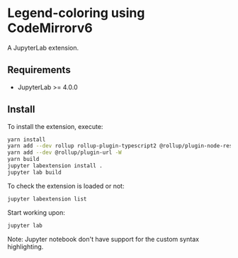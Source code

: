 # Legend-coloring using CodeMirrorv6

A JupyterLab extension.

## Requirements

- JupyterLab >= 4.0.0

## Install

To install the extension, execute:

```bash
yarn install
yarn add --dev rollup rollup-plugin-typescript2 @rollup/plugin-node-resolve @rollup/plugin-commonjs typescript -W
yarn add --dev @rollup/plugin-url -W
yarn build
jupyter labextension install .
jupyter lab build
```

To check the extension is loaded or not:

```bash
jupyter labextension list
```

Start working upon:
```bash
jupyter lab
```

Note: Jupyter notebook don't have support for the custom syntax highlighting.
